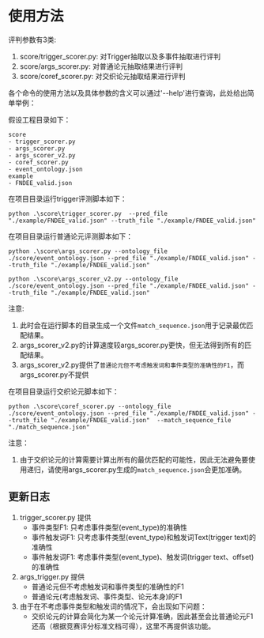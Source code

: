 # 使用方法

评判参数有3类:

1. score/trigger_scorer.py: 对Trigger抽取以及多事件抽取进行评判
2. score/args_scorer.py: 对普通论元抽取结果进行评判
3. score/coref_scorer.py: 对交织论元抽取结果进行评判

各个命令的使用方法以及具体参数的含义可以通过'--help'进行查询，此处给出简单举例：

假设工程目录如下：

```
score
- trigger_scorer.py
- args_scorer.py
- args_scorer_v2.py
- coref_scorer.py
- event_ontology.json
example
- FNDEE_valid.json
```

在项目目录运行trigger评测脚本如下：

```shell
python .\score\trigger_scorer.py  --pred_file "./example/FNDEE_valid.json" --truth_file "./example/FNDEE_valid.json"
```

在项目目录运行普通论元评测脚本如下：
```shell
python .\score\args_scorer.py --ontology_file ./score/event_ontology.json --pred_file "./example/FNDEE_valid.json" --truth_file "./example/FNDEE_valid.json" 
```

```shell
python .\score\args_scorer_v2.py --ontology_file ./score/event_ontology.json --pred_file "./example/FNDEE_valid.json" --truth_file "./example/FNDEE_valid.json" 
```

注意:
1. 此时会在运行脚本的目录生成一个文件`match_sequence.json`用于记录最优匹配结果。
2. args_scorer_v2.py的计算速度较args_scorer.py更快，但无法得到所有的匹配结果。
3. args_scorer_v2.py提供了`普通论元但不考虑触发词和事件类型的准确性的F1`，而args_scorer.py不提供

在项目目录运行交织论元脚本如下：

```shell
python .\score\coref_scorer.py --ontology_file ./score/event_ontology.json --pred_file "./example/FNDEE_valid.json" --truth_file "./example/FNDEE_valid.json"  --match_sequence_file "./match_sequence.json"
```

注意：
1. 由于交织论元的计算需要计算出所有的最优匹配的可能性，因此无法避免要使用递归，请使用args_scorer.py生成的`match_sequence.json`会更加准确。

## 更新日志

1. trigger_scorer.py 提供
    - 事件类型F1: 只考虑事件类型(event_type)的准确性
    - 事件触发词F1: 只考虑事件类型(event_type)和触发词Text(trigger text)的准确性
    - 事件触发词F1: 考虑事件类型(event_type)、触发词(trigger text、offset)的准确性
2. args_trigger.py 提供
   - 普通论元但不考虑触发词和事件类型的准确性的F1
   - 普通论元(考虑触发词、事件类型、论元本身)的F1
3. 由于在不考虑事件类型和触发词的情况下，会出现如下问题：
   - 交织论元的计算会简化为某一个论元计算准确，因此甚至会比普通论元F1还高（根据竞赛评分标准文档可得），这里不再提供该功能。